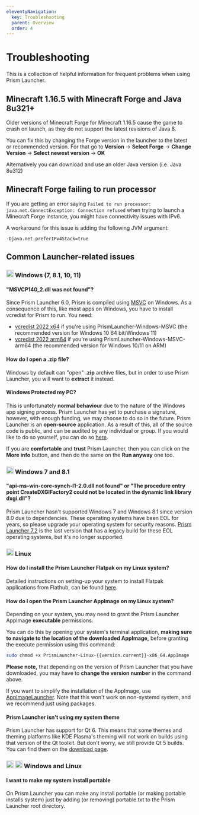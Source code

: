 ```yaml
---
eleventyNavigation:
  key: Troubleshooting
  parent: Overview
  order: 4
---
```

# Troubleshooting

This is a collection of helpful information for frequent problems when using Prism Launcher.

## Minecraft 1.16.5 with Minecraft Forge and Java 8u321+

Older versions of Minecraft Forge for Minecraft 1.16.5 cause the game to crash on launch, as they do not support the latest revisions of Java 8.

You can fix this by changing the Forge version in the launcher to the latest or recommended version.
For that go to **Version** → **Select Forge** → **Change Version** → **Select newest version** → **OK**

Alternatively you can download and use an older Java version (i.e. Java 8u312)

## Minecraft Forge failing to run processor

If you are getting an error saying `Failed to run processor: java.net.ConnectException: Connection refused` when trying to launch a Minecraft Forge instance, you might have connectivity issues with IPv6.

A workaround for this issue is adding the following JVM argument:

```text
-Djava.net.preferIPv4Stack=true
```

## Common Launcher-related issues

### <img src="https://upload.wikimedia.org/wikipedia/commons/8/87/Windows_logo_-_2021.svg" height="20" /> Windows (7, 8.1, 10, 11)

#### "MSVCP140_2.dll was not found"?

Since Prism Launcher 6.0, Prism is compiled using [MSVC](https://en.wikipedia.org/wiki/Microsoft_Visual_C%2B%2B) on Windows.
As a consequence of this, like most apps on Windows, you have to install vcredist for Prism to run.
You need:

* [vcredist 2022 x64](https://aka.ms/vs/17/release/vc_redist.x64.exe) if you're using PrismLauncher-Windows-MSVC (the recommended version for Windows 10 64 bit/Windows 11)
* [vcredist 2022 arm64](https://aka.ms/vs/17/release/vc_redist.arm64.exe) if you're using PrismLauncher-Windows-MSVC-arm64 (the recommended version for Windows 10/11 on ARM)

#### How do I open a .zip file?

Windows by default can "open" **.zip** archive files, but in order to use Prism Launcher, you will want to **extract** it instead.

#### Windows Protected my PC?

This is unfortunately **normal behaviour** due to the nature of the Windows app signing process. Prism Launcher has yet to purchase a signature, however, with enough funding, we may choose to do so in the future. Prism Launcher is an **open-source** application. As a result of this, all of the source code is public, and can be audited by any individual or group. If you would like to do so yourself, you can do so [here](https://github.com/PrismLauncher/PrismLauncher).

If you are **comfortable** and **trust** Prism Launcher, then you can click on the **More info** button, and then do the same on the **Run anyway** one too.

### <img src="https://upload.wikimedia.org/wikipedia/de/c/c2/Microsoft_Windows_7_logo.svg" height="20" /> Windows 7 and 8.1

#### "api-ms-win-core-synch-l1-2.0.dll not found" or "The procedure entry point CreateDXGIFactory2 could not be located in the dynamic link library dxgi.dll"?

Prism Launcher hasn't supported Windows 7 and Windows 8.1 since version 8.0 due to dependencies. These operating systems have been EOL for years, so please upgrade your operating system for security reasons.
[Prism Launcher 7.2](https://github.com/PrismLauncher/PrismLauncher/releases/tag/7.2) is the last version that has a legacy build for these EOL operating systems, but it's no longer supported.

### <img src="https://upload.wikimedia.org/wikipedia/commons/3/3c/TuxFlat.svg" height="20" /> Linux

#### How do I install the Prism Launcher Flatpak on my Linux system?

Detailed instructions on setting-up your system to install Flatpak applications from Flathub, can be found [here](https://flatpak.org/setup/).

#### How do I open the Prism Launcher AppImage on my Linux system?

Depending on your system, you may need to grant the Prism Launcher AppImage **executable** permissions.

You can do this by opening your system's terminal application, **making sure to navigate to the location of the downloaded AppImage,** before granting the execute permission using this command:

```bash
sudo chmod +x PrismLauncher-Linux-{{version.current}}-x86_64.AppImage
```

**Please note,** that depending on the version of Prism Launcher that you have downloaded, you may have to **change the version number** in the command above.

If you want to simplify the installation of the AppImage, use [AppImageLauncher](https://github.com/TheAssassin/AppImageLauncher). Note that this won't work on non-systemd system, and we recommend just using packages.

#### Prism Launcher isn't using my system theme

Prism Launcher has support for Qt 6.
This means that some themes and theming platforms like KDE Plasma's theming will not work on builds using that version of the Qt toolkit.
But don't worry, we still provide Qt 5 builds.
You can find them on the [download page](https://prismlauncher.org/download/linux).

### <img src="https://upload.wikimedia.org/wikipedia/commons/8/87/Windows\\_logo\\_-_2021.svg" height="20" /> <img src="https://upload.wikimedia.org/wikipedia/commons/3/3c/TuxFlat.svg" height="20" /> Windows and Linux

#### I want to make my system install portable

On Prism Launcher you can make any install portable (or making portable installs system) just by adding (or removing) portable.txt to the Prism Launcher root directory.
